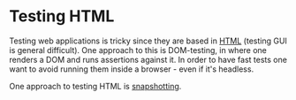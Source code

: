 # Testing HTML

Testing web applications is tricky since they are based in
[HTML](../../programming/data_formats/html.md) (testing GUI is general
difficult). One approach to this is DOM-testing, in where one renders a DOM and
runs assertions against it. In order to have fast tests one want to avoid
running them inside a browser - even if it's headless.

One approach to testing HTML is [snapshotting](./snapshots.md).
